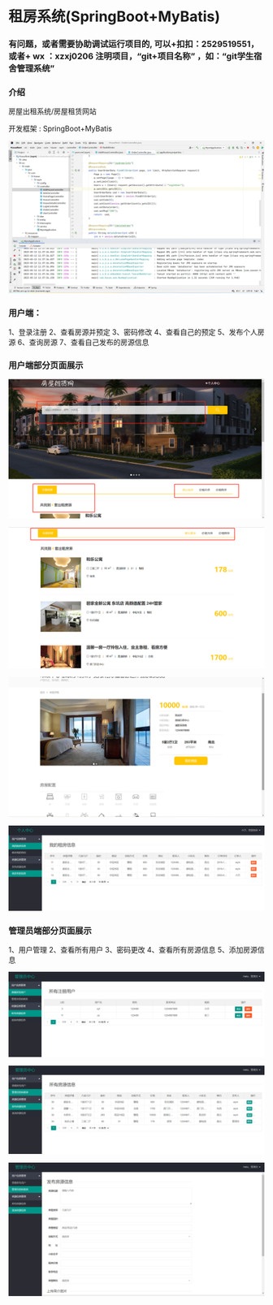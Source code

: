 # 租房系统(SpringBoot+MyBatis)

### 有问题，或者需要协助调试运行项目的, 可以+扣扣：2529519551，或者+ wx ：xzxj0206  注明项目，“git+项目名称” ，如：“git学生宿舍管理系统”


### 介绍

房屋出租系统/房屋租赁网站

开发框架 : SpringBoot+MyBatis

![img.png](imgs/img.png)

### 用户端：

1、登录注册 2、查看房源并预定 3、密码修改 4、查看自己的预定 5、发布个人房源 6、查询房源 7、查看自己发布的房源信息

### 用户端部分页面展示

![img_2.png](imgs/img_2.png)

![img_3.png](imgs/img_3.png)

![img_4.png](imgs/img_4.png)

![img_5.png](imgs/img_5.png)

### 管理员端部分页面展示

1、用户管理 2、查看所有用户 3、密码更改 4、查看所有房源信息 5、添加房源信息 

![img_6.png](imgs/img_6.png)

![img_7.png](imgs/img_7.png)

![img_8.png](imgs/img_8.png)
